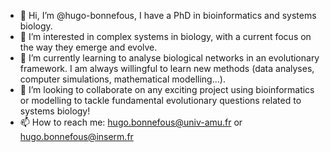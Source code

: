 - 👋 Hi, I’m @hugo-bonnefous, I have a PhD in bioinformatics and systems biology.
- 👀 I’m interested in complex systems in biology, with a current focus on the way they emerge and evolve.
- 🌱 I’m currently learning to analyse biological networks in an evolutionary framework. I am always willingful to learn new methods (data analyses, computer simulations, mathematical modelling...).
- 💞️ I’m looking to collaborate on any exciting project using bioinformatics or modelling to tackle fundamental evolutionary questions related to systems biology!
- 📫 How to reach me: hugo.bonnefous@univ-amu.fr or hugo.bonnefous@inserm.fr

<!---
hugo-bonnefous/hugo-bonnefous is a ✨ special ✨ repository because its `README.md` (this file) appears on your GitHub profile.
You can click the Preview link to take a look at your changes.
--->
